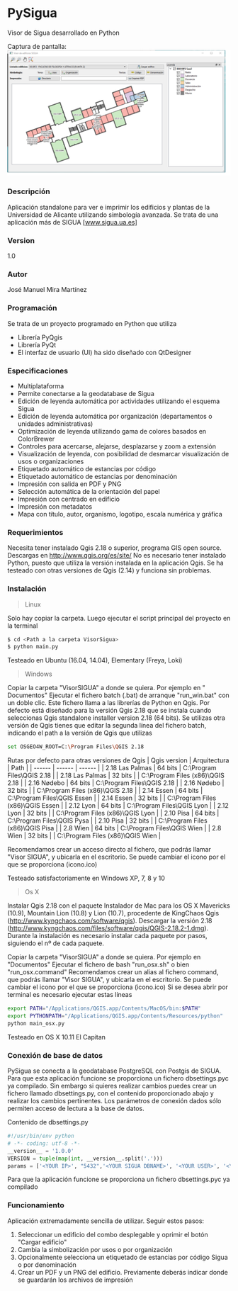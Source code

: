 # PySigua
Visor de Sigua desarrollado en Python

Captura de pantalla:
![alt text](https://github.com/josemamira/PySigua/raw/master/VisorSigua/doc/captura_sigua.png "Captura")
### Descripción
Aplicación standalone para ver e imprimir los edificios y plantas de la Universidad de Alicante  utilizando simbología avanzada. Se trata de una aplicación más de SIGUA [www.sigua.ua.es]

### Version
1.0

### Autor
José Manuel Mira Martínez

### Programación
Se trata de un proyecto programado en Python que utiliza
- Librería PyQgis
- Librería PyQt
- El interfaz de usuario (UI) ha sido diseñado con QtDesigner

### Especificaciones
-	Multiplataforma
-	Permite conectarse a la geodatabase de Sigua
-	Edición de leyenda automática por actividades utilizando el esquema Sigua
-	Edición de leyenda automática por organización (departamentos o unidades administrativas)
-	Optimización de leyenda utilizando gama de colores basados en ColorBrewer
-	Controles para acercarse, alejarse, desplazarse y zoom a extensión
-	Visualización de leyenda, con posibilidad de desmarcar visualización de usos o organizaciones
-	Etiquetado automático de estancias por código
-	Etiquetado automático de estancias por denominación
- Impresión con salida en PDF y PNG
-	Selección automática de la orientación del papel
-	Impresión con centrado en edificio
-	Impresión con metadatos
-	Mapa con título, autor, organismo, logotipo, escala numérica y gráfica


### Requerimientos
Necesita tener instalado Qgis 2.18 o superior, programa GIS open source. Descargas en http://www.qgis.org/es/site/
No es necesario tener instalado Python, puesto que utiliza la versión instalada en la aplicación Qgis. Se ha testeado con otras versiones de Qgis (2.14) y funciona sin problemas.

### Instalación
> Linux

Solo hay copiar la carpeta. Luego ejecutar el script principal del proyecto en la terminal
```sh
$ cd <Path a la carpeta VisorSigua>
$ python main.py
```
Testeado en Ubuntu (16.04, 14.04), Elementary (Freya, Loki)

> Windows

Copiar la carpeta "VisorSIGUA" a donde se quiera. Por ejemplo en " Documentos"
Ejecutar el fichero batch (.bat) de arranque "run_win.bat" con un doble clic.
Este fichero llama a las librerías de Python en Qgis. Por defecto está diseñado para la versión Qgis 2.18 que se instala cuando seleccionas Qgis standalone installer version 2.18 (64 bits). Se utilizas otra versión de Qgis tienes que editar la segunda línea del fichero batch, indicando el path a la versión de Qgis que utilizas
```sh
set OSGEO4W_ROOT=C:\Program Files\QGIS 2.18
```
Rutas por defecto para otras versiones de Qgis
| Qgis version | Arquitectura | Path |
| ------ | ------ | ------ |
| 2.18 Las Palmas  | 64 bits | C:\Program Files\QGIS 2.18 |
| 2.18 Las Palmas | 32 bits | | C:\Program Files (x86)\QGIS 2.18 |
| 2.16 Nødebo | 64 bits | C:\Program Files\QGIS 2.18 |
| 2.16 Nødebo | 32 bits | | C:\Program Files (x86)\QGIS 2.18 |
| 2.14 Essen | 64 bits | C:\Program Files\QGIS Essen |
| 2.14 Essen | 32 bits | | C:\Program Files (x86)\QGIS Essen |
| 2.12 Lyon | 64 bits | C:\Program Files\QGIS Lyon |
| 2.12 Lyon | 32 bits | | C:\Program Files (x86)\QGIS Lyon |
| 2.10 Pisa | 64 bits | C:\Program Files\QGIS Pysa |
| 2.10 Pisa | 32 bits | | C:\Program Files (x86)\QGIS Pisa |
| 2.8 Wien | 64 bits | C:\Program Files\QGIS Wien |
| 2.8 Wien | 32 bits | | C:\Program Files (x86)\QGIS Wien |

Recomendamos crear un acceso directo al fichero, que podrás llamar "Visor SIGUA", y ubicarla en el escritorio. Se puede cambiar el icono por el que se proporciona (icono.ico)

Testeado satisfactoriamente en Windows XP, 7, 8 y 10

> Os X

Instalar Qgis 2.18 con el paquete Instalador de Mac para los OS X Mavericks (10.9), Mountain Lion (10.8) y Lion (10.7), procedente de KingChaos Qgis (http://www.kyngchaos.com/software/qgis). Descargar la 
versión 2.18 (http://www.kyngchaos.com/files/software/qgis/QGIS-2.18.2-1.dmg). Durante la instalación es necesario instalar cada paquete por pasos, siguiendo el nº de cada paquete. 

Copiar la carpeta "VisorSIGUA" a donde se quiera. Por ejemplo en "Documentos"
Ejecutar el fichero de bash "run_osx.sh" o bien "run_osx.command"
Recomendamos crear un alias al fichero command, que podrás llamar "Visor SIGUA", y ubicarla en el escritorio. Se puede cambiar el icono por el que se proporciona (icono.ico)
Si se desea abrir por terminal es necesario ejecutar estas líneas
```sh
export PATH="/Applications/QGIS.app/Contents/MacOS/bin:$PATH"
export PYTHONPATH="/Applications/QGIS.app/Contents/Resources/python"
python main_osx.py
```
Testeado en OS X 10.11 El Capitan

### Conexión de base de datos
PySigua se conecta a la geodatabase PostgreSQL con Postgis de SIGUA. Para que esta aplicación funcione se proporciona un fichero dbsettings.pyc ya compilado. Sin embargo si quieres realizar cambios puedes crear un fichero llamado dbsettings.py, con el contenido proporcionado abajo y realizar los cambios pertinentes.
Los parámetros de conexión dados sólo permiten acceso de lectura a la base de datos.

Contenido de dbsettings.py

```python
#!/usr/bin/env python
# -*- coding: utf-8 -*-
__version__ = '1.0.0'
VERSION = tuple(map(int, __version__.split('.')))
params = ['<YOUR IP>', "5432",'<YOUR SIGUA DBNAME>', '<YOUR USER>', '<YOUR PASSWORD>']

```
Para que la aplicación funcione se proporciona un fichero dbsettings.pyc ya compilado

### Funcionamiento
Aplicación extremadamente sencilla de utilizar. Seguir estos pasos:
1. Seleccionar un edificio del combo desplegable y oprimir el botón "Cargar edificio"
2. Cambia la simbolización por usos o por organización
3. Opcionalmente selecciona un etiquetado de estancias por código Sigua o por denominación
4. Crear un PDF y un PNG del edificio. Previamente deberás indicar donde se guardarán los archivos de impresión



